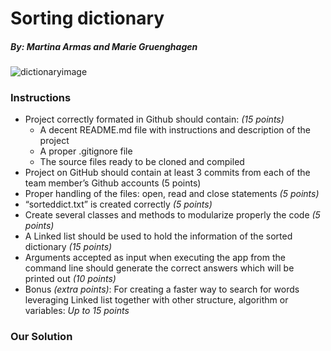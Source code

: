 # Sorting dictionary
##### By: Martina Armas and Marie Gruenghagen
![dictionaryimage](https://upload.wikimedia.org/wikipedia/en/6/6f/Oxford_English_Dictionary_2nd.jpg)
### Instructions
* Project correctly formated in Github should contain: _(15 points)_
  * A decent README.md file with instructions and description of the project
  * A proper .gitignore file
  * The source files ready to be cloned and compiled
* Project on GitHub should contain at least 3 commits from each of the team member’s Github accounts (5 points)
* Proper handling of the files: open, read and close statements _(5 points)_
* “sorteddict.txt” is created correctly _(5 points)_
* Create several classes and methods to modularize properly the code _(5 points)_
* A Linked list should be used to hold the information of the sorted dictionary _(15 points)_
* Arguments accepted as input when executing the app from the command line should generate the correct answers which will be printed out _(10 points)_
* Bonus _(extra points)_: For creating a faster way to search for words leveraging Linked list together with other structure, algorithm or variables: _Up to 15 points_

### Our Solution
